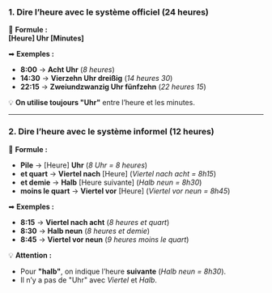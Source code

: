 ### **1. Dire l’heure avec le système officiel (24 heures)**

📌 **Formule :**  
**[Heure] Uhr [Minutes]**

➡ **Exemples :**

- **8:00** → **Acht Uhr** (_8 heures_)
- **14:30** → **Vierzehn Uhr dreißig** (_14 heures 30_)
- **22:15** → **Zweiundzwanzig Uhr fünfzehn** (_22 heures 15_)

💡 **On utilise toujours "Uhr"** entre l’heure et les minutes.

---

### **2. Dire l’heure avec le système informel (12 heures)**

📌 **Formule :**

- **Pile** → [Heure] **Uhr** (_8 Uhr = 8 heures_)
- **et quart** → **Viertel nach** [Heure] (_Viertel nach acht = 8h15_)
- **et demie** → **Halb** [Heure suivante] (_Halb neun = 8h30_)
- **moins le quart** → **Viertel vor** [Heure] (_Viertel vor neun = 8h45_)

➡ **Exemples :**

- **8:15** → **Viertel nach acht** (_8 heures et quart_)
- **8:30** → **Halb neun** (_8 heures et demie_)
- **8:45** → **Viertel vor neun** (_9 heures moins le quart_)

💡 **Attention :**

- Pour **"halb"**, on indique l’heure **suivante** (_Halb neun = 8h30_).
- Il n’y a pas de "Uhr" avec _Viertel_ et _Halb_.
